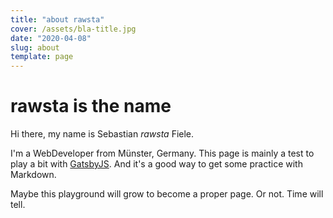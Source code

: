 ```yaml
---
title: "about rawsta"
cover: /assets/bla-title.jpg
date: "2020-04-08"
slug: about
template: page
---
```


# rawsta is the name
Hi there, my name is Sebastian _rawsta_ Fiele.

I'm a WebDeveloper from M&uuml;nster, Germany. This page is mainly a test to play a bit with [GatsbyJS](https://www.gatsbyjs.org). And it's a good way to get some practice with Markdown.

Maybe this playground will grow to become a proper page. Or not. Time will tell.

